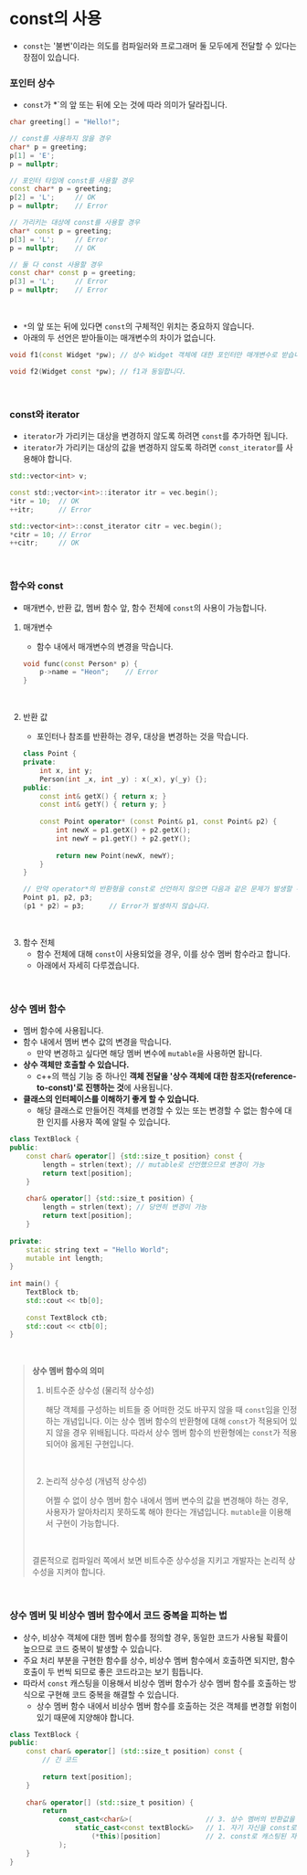 # const의 사용

* `const`는 '불변'이라는 의도를 컴파일러와 프로그래머 둘 모두에게 전달할 수 있다는 장점이 있습니다.



### 포인터 상수

* `const`가 *`의 앞 또는 뒤에 오는 것에 따라 의미가 달라집니다.

```c++
char greeting[] = "Hello!";

// const를 사용하지 않을 경우
char* p = greeting; 
p[1] = 'E';
p = nullptr;

// 포인터 타입에 const를 사용할 경우
const char* p = greeting;
p[2] = 'L';		// OK
p = nullptr; 	// Error

// 가리키는 대상에 const를 사용할 경우
char* const p = greeting;
p[3] = 'L'; 	// Error
p = nullptr;	// OK

// 둘 다 const 사용할 경우
const char* const p = greeting;
p[3] = 'L'; 	// Error
p = nullptr; 	// Error
```

<br>

* `*`의 앞 또는 뒤에 있다면 `const`의 구체적인 위치는 중요하지 않습니다.
* 아래의 두 선언은 받아들이는 매개변수의 차이가 없습니다.

```c++
void f1(const Widget *pw); // 상수 Widget 객체에 대한 포인터만 매개변수로 받습니다.

void f2(Widget const *pw); // f1과 동일합니다.
```

<br>

### const와 iterator

* `iterator`가 가리키는 대상을 변경하지 않도록 하려면 `const`를 추가하면 됩니다.
* `iterator`가 가리키는 대상의 값을 변경하지 않도록 하려면 `const_iterator`를 사용해야 합니다.

```c++
std::vector<int> v;

const std:;vector<int>::iterator itr = vec.begin();
*itr = 10;	// OK
++itr;		// Error

std::vector<int>::const_iterator citr = vec.begin();
*citr = 10;	// Error
++citr;		// OK
```

<br>

### 함수와 const

* 매개변수, 반환 값, 멤버 함수 앞, 함수 전체에 `const`의 사용이 가능합니다.

1. 매개변수

   * 함수 내에서 매개변수의 변경을 막습니다.

   ```C++
   void func(const Person* p) {
       p->name = "Heon";	// Error
   }
   ```

<br>

2. 반환 값

   * 포인터나 참조를 반환하는 경우, 대상을 변경하는 것을 막습니다.

   ```c++
   class Point {
   private:
       int x, int y;
       Person(int _x, int _y) : x(_x), y(_y) {};
   public:
       const int& getX() { return x; }
       const int& getY() { return y; }
       
       const Point operator* (const Point& p1, const Point& p2) {
           int newX = p1.getX() + p2.getX();
           int newY = p1.getY() + p2.getY();
           
           return new Point(newX, newY);
       }
   }
   
   // 만약 operator*의 반환형을 const로 선언하지 않으면 다음과 같은 문제가 발생할 수 있습니다.
   Point p1, p2, p3;
   (p1 * p2) = p3;		// Error가 발생하지 않습니다.
   ```

<br>

3. 함수 전체
   * 함수 전체에 대해 `const`이 사용되었을 경우, 이를 상수 멤버 함수라고 합니다.
   * 아래에서 자세히 다루겠습니다.

<br>

### 상수 멤버 함수

* 멤버 함수에 사용됩니다.
* 함수 내에서 멤버 변수 값의 변경을 막습니다.
  * 만약 변경하고 싶다면 해당 멤버 변수에 `mutable`을 사용하면 돱니다.
* **상수 객체만 호출할 수 있습니다.**
  * c++의 핵심 기능 중 하나인 **객체 전달을 '상수 객체에 대한 참조자(reference-to-const)'로 진행하는 것**에 사용됩니다.
* **클래스의 인터페이스를 이해하기 좋게 할 수 있습니다.**
  * 해당 클래스로 만들어진 객체를 변경할 수 있는 또는 변경할 수 없는 함수에 대한 인지를 사용자 쪽에 알릴 수 있습니다.

```c++
class TextBlock {
public:
    const char& operator[] {std::size_t position} const {
        length = strlen(text); // mutable로 선언했으므로 변경이 가능
        return text[position];
    }
    
    char& operator[] {std::size_t position) {
        length = strlen(text); // 당연히 변경이 가능
        return text[position];
    }
                      
private:
	static string text = "Hello World";
    mutable int length;
}
    
int main() {
    TextBlock tb;
    std::cout << tb[0];
    
    const TextBlock ctb;
    std::cout << ctb[0];
}
```

<br>

> **상수 멤버 함수의 의미**
>
> 1. 비트수준 상수성 (물리적 상수성)
>
>    해당 객체를 구성하는 비트들 중 어떠한 것도 바꾸지 않을 때 `const`임을 인정하는 개념입니다. 이는 상수 멤버 함수의 반환형에 대해 `const`가 적용되어 있지 않을 경우 위배됩니다. 따라서 상수 멤버 함수의 반환형에는 `const`가 적용되어야 옳게된 구현입니다.
>
> <br>
>
> 2. 논리적 상수성 (개념적 상수성)
>
>    어쩔 수 없이 상수 멤버 함수 내에서 멤버 변수의 값을 변경해야 하는 경우, 사용자가 알아차리지 못하도록 해야 한다는 개념입니다. `mutable`을 이용해서 구현이 가능합니다.
>
> <br>
>
> 결론적으로 컴파일러 쪽에서 보면 비트수준 상수성을 지키고 개발자는 논리적 상수성을 지켜야 합니다.



<br>

### 상수 멤버 및 비상수 멤버 함수에서 코드 중복을 피하는 법

* 상수, 비상수 객체에 대한 멤버 함수를 정의할 경우, 동일한 코드가 사용될 확률이 높으므로 코드 중복이 발생할 수 있습니다.
* 주요 처리 부분을 구현한 함수를 상수, 비상수 멤버 함수에서 호출하면 되지만, 함수 호출이 두 번씩 되므로 좋은 코드라고는 보기 힘듭니다.
* 따라서 `const` 캐스팅을 이용해서 비상수 멤버 함수가 상수 멤버 함수를 호출하는 방식으로 구현해 코드 중복을 해결할 수 있습니다.
  * 상수 멤버 함수 내에서 비상수 멤버 함수를 호출하는 것은 객체를 변경할 위험이 있기 때문에 지양해야 합니다.

```c++
class TextBlock {
public:
	const char& operator[] (std::size_t position) const {
        // 긴 코드
        
        return text[position];
    }    
    
    char& operator[] (std::size_t position) {
        return
            const_cast<char&>(					// 3. 상수 멤버의 반환값을 비상수로 캐스팅
        		static_cast<const textBlock&>	// 1. 자기 자신을 const로 캐스팅
            		(*this)[position]			// 2. const로 캐스팅된 자신에 대해 상수 멤버 호출
        	);
    }
}
```

